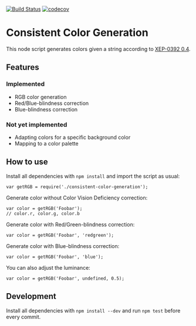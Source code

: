 [![Build Status](https://travis-ci.org/jsxc/consistent-color-generation.svg?branch=master)](https://travis-ci.org/jsxc/consistent-color-generation)
[![codecov](https://codecov.io/gh/jsxc/consistent-color-generation/branch/master/graph/badge.svg)](https://codecov.io/gh/jsxc/consistent-color-generation)

# Consistent Color Generation
This node script generates colors given a string according to [XEP-0392 0.4](https://xmpp.org/extensions/xep-0392.html#constants-ycbcr).

## Features
### Implemented
- RGB color generation
- Red/Blue-blindness correction
- Blue-blindness correction

### Not yet implemented
- Adapting colors for a specific background color
- Mapping to a color palette

## How to use
Install all dependencies with `npm install` and import the script as usual:
```
var getRGB = require('./consistent-color-generation');
```

Generate color without Color Vision Deficiency correction:
```
var color = getRGB('Foobar');
// color.r, color.g, color.b
```

Generate color with Red/Green-blindness correction:
```
var color = getRGB('Foobar', 'redgreen');
```

Generate color with Blue-blindness correction:
```
var color = getRGB('Foobar', 'blue');
```

You can also adjust the luminance:
```
var color = getRGB('Foobar', undefined, 0.5);
```

## Development
Install all dependencies with `npm install --dev` and run `npm test` before every commit.
